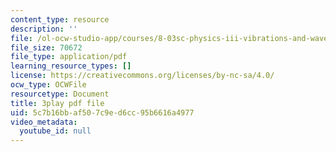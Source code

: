 ```yaml
---
content_type: resource
description: ''
file: /ol-ocw-studio-app/courses/8-03sc-physics-iii-vibrations-and-waves-fall-2016/5c7b16bbaf507c9ed6cc95b6616a4977_BX4QPdP7fT8.pdf
file_size: 70672
file_type: application/pdf
learning_resource_types: []
license: https://creativecommons.org/licenses/by-nc-sa/4.0/
ocw_type: OCWFile
resourcetype: Document
title: 3play pdf file
uid: 5c7b16bb-af50-7c9e-d6cc-95b6616a4977
video_metadata:
  youtube_id: null
---
```

